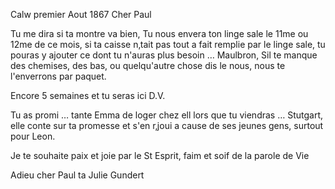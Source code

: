  Calw premier Aout 1867
Cher Paul

Tu me dira si ta montre va bien, Tu nous envera ton linge sale le 11me ou 12me de ce mois, si ta caisse n‚tait pas tout a fait remplie par le linge sale, tu pouras y ajouter ce dont tu n'auras plus besoin … Maulbron, Sil te manque des chemises, des bas, ou quelqu'autre chose dis le nous, nous te l'enverrons par paquet.

Encore 5 semaines et tu seras ici D.V.

Tu as promi … tante Emma de loger chez ell lors que tu viendras … Stutgart, elle conte sur ta promesse et s'en r‚joui a cause de ses jeunes gens, surtout pour Leon.

Je te souhaite paix et joie par le St Esprit, faim et soif de la parole de Vie

 Adieu cher Paul
 ta Julie Gundert

